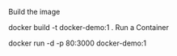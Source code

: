 Build the image

docker build -t docker-demo:1 .
Run a Container

docker run -d -p 80:3000 docker-demo:1
